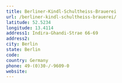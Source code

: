 ```yaml
---
title: Berliner-Kindl-Schultheiss-Brauerei
url: /berliner-kindl-schultheiss-brauerei/
latitude: 52.5234
longitude: 13.4114
address1: Indira-Ghandi-Strae 66-69
address2: 
city: Berlin
state: Berlin
code: 
country: Germany
phone: 49-(0)30-/-9609-0
website: 
---
```


